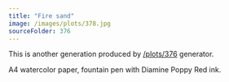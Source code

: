 ```yaml
---
title: "Fire sand"
image: /images/plots/378.jpg
sourceFolder: 376
---
```


This is another generation produced by [/plots/376](/plots/376) generator.

A4 watercolor paper, fountain pen with Diamine Poppy Red ink.
